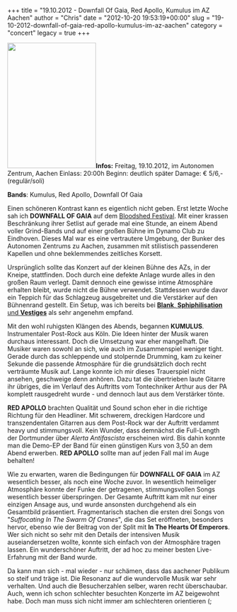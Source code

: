 +++
title = "19.10.2012 - Downfall Of Gaia, Red Apollo, Kumulus im AZ Aachen"
author = "Chris"
date = "2012-10-20 19:53:19+00:00"
slug = "19-10-2012-downfall-of-gaia-red-apollo-kumulus-im-az-aachen"
category = "concert"
legacy = true
+++

<img src="images//2012/10/2012-10-19-Downfall-Of-Gaia-AZ-Aachen.jpg" alt="" title="2012-10-19-Downfall-Of-Gaia-AZ-Aachen" width="200" height="283" class="alignnone size-full wp-image-9179 coverImg" />**Infos:**
Freitag, 19.10.2012, im Autonomen Zentrum, Aachen
Einlass: 20:00h
Beginn: deutlich später
Damage: € 5/6,- (regulär/soli)

**Bands**: Kumulus, Red Apollo, Downfall Of Gaia

Einen schöneren Kontrast kann es eigentlich nicht geben. Erst letzte Woche sah ich **DOWNFALL OF GAIA** auf dem <a href="http://necroslaughter.de/2012/10/bloodshed-festival-13-samstag/" title="Bloodshed Festival 13 – Samstag">Bloodshed Festival</a>. Mit einer krassen Beschränkung ihrer Setlist auf gerade mal eine Stunde, an einem Abend voller Grind-Bands und auf einer großen Bühne im Dynamo Club zu Eindhoven. Dieses Mal war es eine vertrautere Umgebung, der Bunker des Autonomen Zentrums zu Aachen, zusammen mit stilistisch passenderen Kapellen und ohne beklemmendes zeitliches Korsett.

Ursprünglich sollte das Konzert auf der kleinen Bühne des AZs, in der Kneipe, stattfinden. Doch durch eine defekte Anlage wurde alles in den großen Raum verlegt. Damit dennoch eine gewisse intime Atmosphäre erhalten bleibt, wurde nicht die Bühne verwendet. Stattdessen wurde davor ein Teppich für das Schlagzeug ausgebreitet und die Verstärker auf den Bühnenrand gestellt. Ein Setup, was ich bereits bei <a href="http://necroslaughter.de/2012/08/22-01-2012-blank-siphilisation-vestiges-az-aachen/" title="22.01.2012 – Blank, Siphilisation, Vestiges @ AZ, Aachen">**Blank**, **Sphiphilisation** und **Vestiges**</a> als sehr angenehm empfand. 

Mit den wohl ruhigsten Klängen des Abends, begannen **KUMULUS**. Instrumentaler Post-Rock aus Köln. Die Ideen hinter der Musik waren durchaus interessant. Doch die Umsetzung war eher mangelhaft. Die Musiker waren sowohl an sich, wie auch im Zusammenspiel weniger tight. Gerade durch das schleppende und stolpernde Drumming, kam zu keiner Sekunde die passende Atmosphäre für die grundsätzlich doch recht verträumte Musik auf. Lange konnte ich mir dieses Trauerspiel nicht ansehen, geschweige denn anhören. Dazu tat die übertrieben laute Gitarre ihr übriges, die im Verlauf des Auftritts vom Tontechniker Arthur aus der PA komplett rausgedreht wurde - und dennoch laut aus dem Verstärker tönte. 

**RED APOLLO** brachten Qualität und Sound schon eher in die richtige Richtung für den Headliner. Mit schwerem, dreckigen Hardcore und transzendentalen Gitarren aus dem Post-Rock war der Auftritt verdammt heavy und stimmungsvoll. Kein Wunder, dass demnächst die Full-Length der Dortmunder über _Alerta Antifascista_ erscheinen wird. Bis dahin konnte man die Demo-EP der Band für einen günstigen Kurs von 3,50 an dem Abend erwerben. **RED APOLLO** sollte man auf jeden Fall mal im Auge behalten!

Wie zu erwarten, waren die Bedingungen für **DOWNFALL OF GAIA** im AZ wesentlich besser, als noch eine Woche zuvor. In wesentlich heimeliger Atmosphäre konnte der Funke der getragenen, stimmungsvollen Songs wesentlich besser überspringen. Der Gesamte Auftritt kam mit nur einer einzigen Ansage aus, und wurde ansonsten durchgehend als ein Gesamtbild präsentiert. Fragmentarisch stachen die ersten drei Songs von "_Suffocating In The Swarm Of Cranes_", die das Set eröffneten, besonders hervor, ebenso wie der Beitrag von der Split mit **In The Hearts Of Emperors**. Wer sich nicht so sehr mit den Details der intensiven Musik auseiandersetzen wollte, konnte sich einfach von der Atmosphäre tragen lassen. Ein wunderschöner Auftritt, der ad hoc zu meiner besten Live-Erfahrung mit der Band wurde.

Da kann man sich - mal wieder - nur schämen, dass das aachener Publikum so steif und träge ist. Die Resonanz auf die wundervolle Musik war sehr verhalten. Und auch die Besucherzahlen selber, waren recht überschaubar. Auch, wenn ich schon schlechter besuchten Konzerte im AZ beigewohnt habe. Doch man muss sich nicht immer am schlechteren orientieren (;
